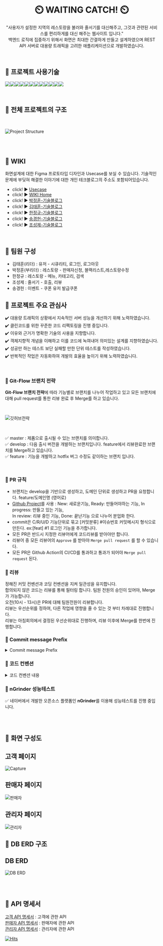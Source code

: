 <h1 align="center" >
 ⏲️ WAITING CATCH! ⏲️
</h1>
<p align="center">
"사용자가 설정한 지역의 레스토랑을 불러와 줄서기를 대신해주고, 그것과 관련된 서비스를 편리하게를 대신 해주는 웹사이트 입니다."<br> 백엔드 로직에 집중하기 위해서 화면은 최대한 간결하게 만들고 설계하였으며 REST API 서버로 대용량 트래픽을 고려한 애플리케이션으로 개발하였습니다. </p>
<br>

## :rocket: 프로젝트 사용기술 <br>

<img src="https://img.shields.io/badge/Springboot-6DB33F?style=for-the-badge&logo=springboot&logoColor=white"><img src="https://img.shields.io/badge/Redis-DC382D?style=for-the-badge&logo=redis&logoColor=white"><img src="https://img.shields.io/badge/Java-007396?style=for-the-badge&logo=java&logoColor=white"><img src="https://img.shields.io/badge/Mysql-4479A1?style=for-the-badge&logo=mysql&logoColor=white"><img src="https://img.shields.io/badge/Gradle-02303A?style=for-the-badge&logo=gradle&logoColor=white"><img src="https://img.shields.io/badge/NaverAPI-03C75A?style=for-the-badge&logo=naver&logoColor=white"><img src="https://img.shields.io/badge/GoogleAPI-4285F4?style=for-the-badge&logo=google&logoColor=white"><img src="https://img.shields.io/badge/AWS EC2-FF9900?style=for-the-badge&logo=amazon-ec2&logoColor=white"><img src="https://img.shields.io/badge/AWS S3-569A31?style=for-the-badge&logo=amazon-s3&logoColor=white"><img src="https://img.shields.io/badge/nGrinder-F79A10?style=for-the-badge&logo=ngrinder&logoColor=white"><img src="https://img.shields.io/badge/IntelliJ-000000?style=for-the-badge&logo=intellij-idea&logoColor=white"><img src="https://img.shields.io/badge/Github-181717?style=for-the-badge&logo=github&logoColor=white">

<br>

## :rocket: 전체 프로젝트의 구조

<br>

![Project Structure](https://user-images.githubusercontent.com/83831110/220520960-4fe34da8-7729-405b-82de-e5594dbfc467.png)


<br>
<br>

## :rocket: WIKI

화면설계에 대한 Figma 프로토타입 디자인과 Usecase를 보실 수 있습니다. 기술적인 문제에 부딪혀 해결한 이야기에 대한 개인 테크블로그의 주소도 포함되어있습니다.

- click! :arrow_forward: [Usecase](https://github.com/mitoconcrete/waiting-catch-project/wiki/Use-Case)
- click! :arrow_forward: [WIKI Home](https://github.com/mitoconcrete/waiting-catch-project/wiki)
- click! :arrow_forward: [박정훈-기술블로그](https://velog.io/@dudaksdk3214)
- click! :arrow_forward: [김태훈-기술블로그](https://mitoconcrete.github.io)
- click! :arrow_forward: [한정규-기술블로그](https://jk891113.tistory.com/)
- click! :arrow_forward: [송경헌-기술블로그](https://velog.io/@rianbowgift)
- click! :arrow_forward: [조성제-기술블로그](https://velog.io/@sj_)

<br>

## 👥 팀원 구성

- 김태훈(리더) : 유저 - 시큐리티, 로그인, 로그아웃<br>
- 박정훈(부리더) : 레스토랑 - 판매자신청, 블랙리스트,레스토랑수정<br>
- 한정규 : 레스토랑 - 메뉴, 카테고리, 검색<br>
- 조성제 : 줄서기 - 호출, 리뷰<br>
- 송경헌 : 이벤트 - 쿠폰 유저 발급쿠폰<br>

## :rocket: 프로젝트 주요 관심사

:heavy_check_mark: 대용량 트래픽의 상황에서 지속적인 서버 성능을 개선하기 위해 노력하였습니다.    
:heavy_check_mark: 클린코드를 위한 꾸준한 코드 리팩토링을 진행 중입니다.      
:heavy_check_mark: 이유와 근거가 명확한 기술의 사용을 지향합니다.    
:heavy_check_mark: 객체지향적 개념을 이해하고 이를 코드에 녹여내어 의미있는 설계를 지향하였습니다.    
:heavy_check_mark: 성공만 하는 테스트 보단 실패할 만한 단위 테스트를 작성하였습니다.    
:heavy_check_mark: 반복적인 작업은 자동화하여 개발의 효율을 높이기 위해 노력하였습니다.

<br>

### :diamond_shape_with_a_dot_inside: Git-Flow 브랜치 전략

**Git-Flow 브랜치 전략**에 따라 기능별로 브랜치를 나누어 작업하고 있고
모든 브랜치에 대해 pull request를 통한 리뷰 완료 후 Merge를 하고 있습니다.

<br>

![깃허브전략](https://user-images.githubusercontent.com/83831110/220528904-f3387e71-30cc-437e-8e9c-5ce8576112ea.svg)


<br>

:white_check_mark: master : 제품으로 출시될 수 있는 브랜치를 의미합니다.     
:white_check_mark: develop : 다음 출시 버전을 개발하는 브랜치입니다. feature에서 리뷰완료한 브랜치를 Merge하고 있습니다.    
:white_check_mark: feature : 기능을 개발하고 hotfix 버그 수정도 같이하는 브랜치 입니다.

<br>

### :diamond_shape_with_a_dot_inside: PR 규칙

- 브랜치는 develop을 기반으로 생성하고, 도메인 단위로 생성하고 PR을 요청합니다. feature/도메인명 (영어로)<br>
- [Github Project](https://github.com/users/mitoconcrete/projects/6/views/1)를 사용 : New: 새로운기능, Ready: 만들어야하는 기능, In
  progress: 만들고 있는 기능,<br> In review: 리뷰 중인 기능, Done: 끝난기능 으로 나누어 분업화 한다.
- commit은 C/R/U/D 기능단위로 묶고 [커밋분류] #이슈번호 커밋메시지 형식으로 만든다. ex:[feat] #1 로그인 기능을 추가합니다.
- 모든 PR은 반드시 지정한 리뷰어에게 코드리뷰를 받아야만 합니다.
- 리뷰어 중 모든 리뷰어의  `Approve` 를 받아야 `Merge pull request` 를 할 수 있습니다.
- 모든 PR은 Github Action의 CI/CD를 통과하고 통과가 되어야 `Merge pull request` 된다.
  <br>

### :diamond_shape_with_a_dot_inside: 리뷰

정해진 커밋 컨벤션과 코딩 컨벤션을 지켜 일관성을 유지합니다.<br>
합의되지 않은 코드는 리뷰를 통해 필터링 합니다. 팀원 전원의 승인이 있어야, Merge가 가능합니다.<br>
오전(10시 - 13시)은 PR에 대해 팀원전원이 리뷰합니다. <br>
리뷰는 우선순위를 정하여, 다른 작업에 영향을 줄 수 있는 것 부터 차례대로 진행합니다. <br>리뷰는 아침회의에서 결정된 우선순위대로 진행하며, 리뷰 이후에 Merge를 한번에 진행합니다.

### :diamond_shape_with_a_dot_inside: Commit message Prefix

<details>
<summary>Commit message Prefix</summary>
<div markdown="1">       

## Commit Message

- `[feat]` : 새로운 기능 추가
- `[fix]` : 버그 수정
- `[docs]` : 문서 수정
- `[build]` : 빌드 관련 파일 수정
- `[style]` : 코드 포맷팅, 코드 자체의 변경이 없는 경우
- `[refactor]` : 코드 리팩토링
- `[test]` : 테스트 코드 추가
- `[merge]`  : 병합
- `[design]` : CSS 등 사용자 UI 디자인 변경
- `[comment]` : 필요한 주석 추가 및 변경
- `[rename]` : 파일, 변수, 메서드, 폴더명을 수정하는 경우
- `[remove]` : 사용하지 않는 파일 혹은 폴더를 삭제하는 경우

</div>
</details>

### :diamond_shape_with_a_dot_inside: 코드 컨벤션

<details>
<summary>코드 컨벤션 내용</summary>
<div markdown="1">    
 <h2>코드컨벤션</h2>
- 카멜케이스를 사용합니다.<br>
- 패키지명은 소문자를 사용합니다.<br>
- 주석은 한줄로 정리 가능하다면 `//` 를 사용하고, 엔터를 통해 줄이 넘어가야 하는 경우, `/**/` 를 사용합니다.<br>
- Service 사용 시, 인터페이스를 주입받는 식으로 사용한다.<br>
- Service 인자로 받는 것은 Dto 여야하고, 때려죽어도 바뀔일이 없는 값은 컨트롤러 Dto를 그대로 가져와서 사용한다.<br>
- ~~dto는 매개변수의 숫자와 관계없이 생성하여 전달합니다.~~ dto 는 매개변수 2개 이상일 경우에만 생성하여 사용한다.<br>
- 단, InternalService는 dto를 사용하지 않는다.<br>
**- 메소드 명은 `동사 + 명사` 의 조합으로 사용합니다.** <br>
- DTO 네이밍은 메소드 네이밍 + 레이어네임(Service, Controller) + Response/Request 로 한다.(DTO 뺀다)
`~~ControllerRequest, ~~ServiceResponse, ~~ServiceRequest`<br>

- 본인이 생각했을 때 때려죽어도 바뀔일이 없는 것은 레이어네임을 제외한다.
  `~~Request, ~~Response`<br>
- 서비스 레이어 내부에서 사용할 엔티티를 return하는 메소드를 서비스 내에 _로 정의하여 사용한다.<br>
  ㄴ _getUser, _getReservation → Entity를 반환<br>
  ㄴ getUser, getReservation →Dto를 반환 getUserB<br>
- 하나의 매개변수가 선언되어 있는 경우 : get, create, update, delete + by + 매개변수 명<br>
- 2개이상 복수의 매개변수가 선언되어 있는 경우 :  get, create, update, delete + 전달되는 매개변수를 한 단어로 축약하여 사용<br>
- 복수 변수명 : ~s(o), ~List(x)<br>

-슬랙 연결 방법 /github subscribe mitoconcrete/waiting-catch-project<br>
<br>

</div>
</details>

### :diamond_shape_with_a_dot_inside: nGrinder 성능테스트

:white_check_mark: 네이버에서 개발한 오픈소스 플랫폼인 **nGrinder**를 이용해 성능테스트를 진행 중입니다.

<br>
<br>

## :rocket: 화면 구성도

## 고객 페이지

![Capture](https://user-images.githubusercontent.com/83831110/220533919-bda97501-0330-4db4-a49e-16511947230c.png)

## 판매자 페이지<br>

![판매자](https://user-images.githubusercontent.com/83831110/220533662-5c232a94-2fc2-4dc3-9587-2d2c88c4694e.JPG)

## 관리자 페이지<br>

![관리자](https://user-images.githubusercontent.com/83831110/220535096-f96b90c8-b67e-441e-b53a-c779b6d5c343.JPG)

## :rocket: DB ERD 구조

## DB ERD<br>

![DB ERD](https://user-images.githubusercontent.com/117354616/220737761-ce53a4e5-ee77-414d-a026-8e9040be429c.png)

<br>
<br>

## :rocket: API 명세서

[고객 API 명세서](https://docs.google.com/spreadsheets/d/1Hhjp6eKlJxv6ZLsFz1xe50t-xMe478o5_Je7RIvn1YA/edit#gid=0) : 고객에 관한
API<br>
[판매자 API 명세서](https://docs.google.com/spreadsheets/d/1Hhjp6eKlJxv6ZLsFz1xe50t-xMe478o5_Je7RIvn1YA/edit#gid=787721886) :
판매자에 관한 API<br>
[관리자 API 명세서](https://docs.google.com/spreadsheets/d/1Hhjp6eKlJxv6ZLsFz1xe50t-xMe478o5_Je7RIvn1YA/edit#gid=1180646390) :
관리자에 관한 API<br>

[![Hits](https://hits.seeyoufarm.com/api/count/incr/badge.svg?url=https%3A%2F%2Fgithub.com%2Ff-lab-edu%2Fevent-recommender-festa&count_bg=%2379C83D&title_bg=%23555555&icon=&icon_color=%23E7E7E7&title=hits&edge_flat=false)](https://hits.seeyoufarm.com)
